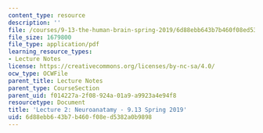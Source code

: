 ```yaml
---
content_type: resource
description: ''
file: /courses/9-13-the-human-brain-spring-2019/6d88ebb643b7b460f08ed5382a0b9898_MIT9_13S19_L02.pdf
file_size: 1679800
file_type: application/pdf
learning_resource_types:
- Lecture Notes
license: https://creativecommons.org/licenses/by-nc-sa/4.0/
ocw_type: OCWFile
parent_title: Lecture Notes
parent_type: CourseSection
parent_uid: f014227a-2f08-924a-01a9-a9923a4e94f8
resourcetype: Document
title: 'Lecture 2: Neuroanatamy - 9.13 Spring 2019'
uid: 6d88ebb6-43b7-b460-f08e-d5382a0b9898
---
```

